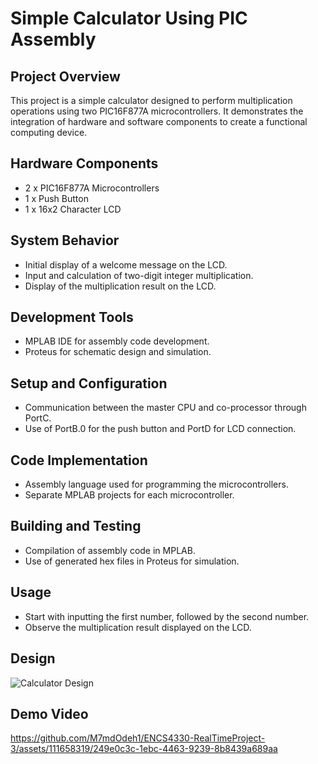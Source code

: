 # Simple Calculator Using PIC Assembly

## Project Overview
This project is a simple calculator designed to perform multiplication operations using two PIC16F877A microcontrollers. It demonstrates the integration of hardware and software components to create a functional computing device.

## Hardware Components
- 2 x PIC16F877A Microcontrollers
- 1 x Push Button
- 1 x 16x2 Character LCD

## System Behavior
- Initial display of a welcome message on the LCD.
- Input and calculation of two-digit integer multiplication.
- Display of the multiplication result on the LCD.

## Development Tools
- MPLAB IDE for assembly code development.
- Proteus for schematic design and simulation.

## Setup and Configuration
- Communication between the master CPU and co-processor through PortC.
- Use of PortB.0 for the push button and PortD for LCD connection.

## Code Implementation
- Assembly language used for programming the microcontrollers.
- Separate MPLAB projects for each microcontroller.

## Building and Testing
- Compilation of assembly code in MPLAB.
- Use of generated hex files in Proteus for simulation.

## Usage
- Start with inputting the first number, followed by the second number.
- Observe the multiplication result displayed on the LCD.

## Design
![Calculator Design](https://github.com/M7mdOdeh1/ENCS4330-RealTimeProject-3/assets/111658319/f3680cc7-9d1f-4078-8d69-77535f78b64e)


## Demo Video
https://github.com/M7mdOdeh1/ENCS4330-RealTimeProject-3/assets/111658319/249e0c3c-1ebc-4463-9239-8b8439a689aa

